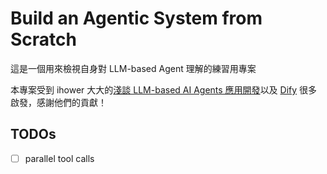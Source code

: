 # Build an Agentic System from Scratch

這是一個用來檢視自身對 LLM-based Agent 理解的練習用專案

本專案受到 ihower 大大的[淺談 LLM-based AI Agents 應用開發](https://ihower.tw/presentation/ihower-agents-202412.pdf)以及 [Dify](https://github.com/langgenius/dify) 很多啟發，感謝他們的貢獻！

## TODOs
- [ ] parallel tool calls